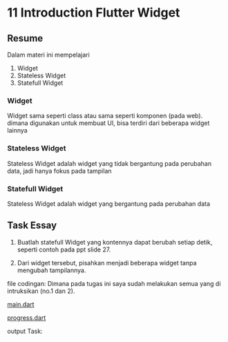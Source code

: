 # 11 Introduction Flutter Widget

## Resume
Dalam materi ini mempelajari
1. Widget
2. Stateless Widget
3. Statefull Widget

### Widget
Widget sama seperti class atau sama seperti komponen (pada web). dimana digunakan untuk membuat UI, bisa terdiri dari beberapa widget lainnya

### Stateless Widget
Stateless Widget adalah widget yang tidak bergantung pada perubahan data, jadi hanya fokus pada tampilan

### Statefull Widget
Stateless Widget adalah widget yang bergantung pada perubahan data


## Task Essay
1. Buatlah statefull Widget yang kontennya dapat berubah setiap detik, seperti contoh pada ppt slide 27.

2. Dari widget tersebut, pisahkan menjadi beberapa widget tanpa mengubah tampilannya.

file codingan:
Dimana pada tugas ini saya sudah melakukan semua yang di intruksikan (no.1 dan 2).


[main.dart](https://github.com/fraihan-dw/flutter_muhammad-raihan-firdaus/blob/main/11_Introduction%20Flutter%20Widget/Praktikum/widget/lib/main.dart)

[progress.dart](https://github.com/fraihan-dw/flutter_muhammad-raihan-firdaus/blob/main/11_Introduction%20Flutter%20Widget/Praktikum/widget/lib/progress.dart)


output Task:


![]()